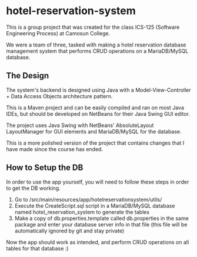 # hotel-reservation-system

This is a group project that was created for the class ICS-125 (Software Engineering Process) at Camosun College.

We were a team of three, tasked with making a hotel reservation database management system that performs CRUD operations on a MariaDB/MySQL database.

## The Design

The system's backend is designed using Java with a Model-View-Controller + Data Access Objects architecture pattern.

This is a Maven project and can be easily compiled and ran on most Java IDEs, but should be developed on NetBeans for their Java Swing GUI editor.

The project uses Java Swing with NetBeans' AbsoluteLayout LayoutManager for GUI elements and MariaDB/MySQL for the database.

This is a more polished version of the project that contains changes that I have made since the course has ended.

## How to Setup the DB
In order to use the app yourself, you will need to follow these steps in order to get the DB working. 

1. Go to /src/main/resources/app/hotelreservationsystem/utils/
2. Execute the CreateScript.sql script in a MariaDB/MySQL database named hotel_reservation_system to generate the tables
3. Make a copy of db.properties.template called db.properties in the same package and enter your database server info in that file (this file will be automatically ignored by git and stay private)

Now the app should work as intended, and perform CRUD operations on all tables for that database :)
